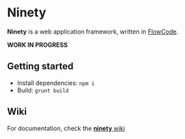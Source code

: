 Ninety
======

**Ninety** is a web application framework, written in [FlowCode](https://github.com/kwaia/flowcode.js).

**WORK IN PROGRESS**

Getting started
---------------

* Install dependencies: `npm i`
* Build: `grunt build`

Wiki
----

For documentation, check the [**ninety** wiki](https://github.com/1e14/ninety/wiki)
